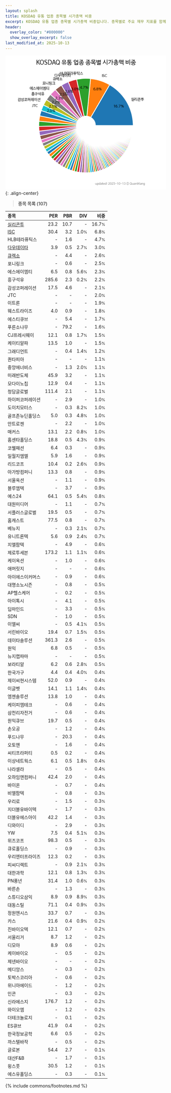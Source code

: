 ```yaml
---
layout: splash
title: KOSDAQ 유통 업종 종목별 시가총액 비중
excerpt: KOSDAQ 유통 업종 종목별 시가총액 비중입니다. 종목별로 주요 재무 지표를 함께 표시합니다.
header:
  overlay_color: "#800000"
  show_overlay_excerpt: false
last_modified_at: 2025-10-13
---
```



![KOSDAQ 유통 업종 종목별 시가총액 비중](/stats/sector/images/kosdaq_업종_유통_종목.png){: .align-center}


> **종목 목록 (107)**<a id="list"></a>

| **종목** | **PER** | **PBR** | **DIV** | **비중** |
| :------- | ------: | ------: | ------: | -------: |
| [실리콘투](/257720/) | 23.2 | 10.7 | - | 16.7<small>%</small> |
| [ISC](/095340/) | 30.4 | 3.2 | 1.0<small>%</small> | 6.8<small>%</small> |
| HLB테라퓨틱스 | - | 1.6 | - | 4.7<small>%</small> |
| [다우데이타](/032190/) | 3.9 | 0.5 | 2.7<small>%</small> | 3.0<small>%</small> |
| [큐렉소](/060280/) | - | 4.4 | - | 2.6<small>%</small> |
| 포니링크 | - | 0.6 | - | 2.5<small>%</small> |
| 에스에이엠티 | 6.5 | 0.8 | 5.6<small>%</small> | 2.3<small>%</small> |
| 흥구석유 | 285.6 | 2.3 | 0.2<small>%</small> | 2.2<small>%</small> |
| 감성코퍼레이션 | 17.5 | 4.6 | - | 2.1<small>%</small> |
| JTC | - | - | - | 2.0<small>%</small> |
| 이트론 | - | - | - | 1.9<small>%</small> |
| 웨스트라이즈 | 4.0 | 0.9 | - | 1.8<small>%</small> |
| 에스티큐브 | - | 5.4 | - | 1.7<small>%</small> |
| 푸른소나무 | - | 79.2 | - | 1.6<small>%</small> |
| CJ프레시웨이 | 12.1 | 0.8 | 1.7<small>%</small> | 1.5<small>%</small> |
| 케이티알파 | 13.5 | 1.0 | - | 1.5<small>%</small> |
| 그래디언트 | - | 0.4 | 1.4<small>%</small> | 1.2<small>%</small> |
| 퀀타피아 | - | - | - | 1.1<small>%</small> |
| 중앙에너비스 | - | 1.3 | 2.0<small>%</small> | 1.1<small>%</small> |
| 미래반도체 | 45.9 | 3.2 | - | 1.1<small>%</small> |
| 모다이노칩 | 12.9 | 0.4 | - | 1.1<small>%</small> |
| 청담글로벌 | 111.4 | 2.1 | - | 1.1<small>%</small> |
| 하이퍼코퍼레이션 | - | 2.9 | - | 1.0<small>%</small> |
| 도이치모터스 | - | 0.3 | 8.2<small>%</small> | 1.0<small>%</small> |
| 골프존뉴딘홀딩스 | 5.0 | 0.3 | 4.8<small>%</small> | 1.0<small>%</small> |
| 안트로젠 | - | 2.2 | - | 1.0<small>%</small> |
| 매커스 | 13.1 | 2.2 | 0.8<small>%</small> | 1.0<small>%</small> |
| 홈센타홀딩스 | 18.8 | 0.5 | 4.3<small>%</small> | 0.9<small>%</small> |
| 코웰패션 | 6.4 | 0.3 | - | 0.9<small>%</small> |
| 일월지엠엘 | 5.9 | 1.6 | - | 0.9<small>%</small> |
| 리드코프 | 10.4 | 0.2 | 2.6<small>%</small> | 0.9<small>%</small> |
| 아가방컴퍼니 | 13.3 | 0.8 | - | 0.9<small>%</small> |
| 서울옥션 | - | 1.1 | - | 0.9<small>%</small> |
| 블루엠텍 | - | 3.7 | - | 0.9<small>%</small> |
| 예스24 | 64.1 | 0.5 | 5.4<small>%</small> | 0.8<small>%</small> |
| 대원미디어 | - | 1.1 | - | 0.7<small>%</small> |
| 서플러스글로벌 | 19.5 | 0.5 | - | 0.7<small>%</small> |
| 홈캐스트 | 77.5 | 0.8 | - | 0.7<small>%</small> |
| 베뉴지 | - | 0.3 | 2.1<small>%</small> | 0.7<small>%</small> |
| 유니트론텍 | 5.6 | 0.9 | 2.4<small>%</small> | 0.7<small>%</small> |
| 지엘팜텍 | - | 4.9 | - | 0.6<small>%</small> |
| 제로투세븐 | 173.2 | 1.1 | 1.1<small>%</small> | 0.6<small>%</small> |
| 케이옥션 | - | 1.0 | - | 0.6<small>%</small> |
| 애머릿지 | - | - | - | 0.6<small>%</small> |
| 아이에스이커머스 | - | 0.9 | - | 0.6<small>%</small> |
| 대명소노시즌 | - | 0.8 | - | 0.5<small>%</small> |
| AP헬스케어 | - | 0.2 | - | 0.5<small>%</small> |
| 아이톡시 | - | 4.1 | - | 0.5<small>%</small> |
| 딥마인드 | - | 3.3 | - | 0.5<small>%</small> |
| SDN | - | 1.0 | - | 0.5<small>%</small> |
| 이엘씨 | - | 0.5 | 4.1<small>%</small> | 0.5<small>%</small> |
| 서린바이오 | 19.4 | 0.7 | 1.5<small>%</small> | 0.5<small>%</small> |
| 데이타솔루션 | 361.3 | 2.6 | - | 0.5<small>%</small> |
| 원익 | 6.8 | 0.5 | - | 0.5<small>%</small> |
| 뉴지랩파마 | - | - | - | 0.5<small>%</small> |
| 보라티알 | 6.2 | 0.6 | 2.8<small>%</small> | 0.5<small>%</small> |
| 한국가구 | 4.4 | 0.4 | 4.0<small>%</small> | 0.4<small>%</small> |
| 제이씨현시스템 | 52.0 | 0.9 | - | 0.4<small>%</small> |
| 이글벳 | 14.1 | 1.1 | 1.4<small>%</small> | 0.4<small>%</small> |
| 엠젠솔루션 | 13.8 | 1.0 | - | 0.4<small>%</small> |
| 케이피엠테크 | - | 0.6 | - | 0.4<small>%</small> |
| 삼천리자전거 | - | 0.6 | - | 0.4<small>%</small> |
| 원익큐브 | 19.7 | 0.5 | - | 0.4<small>%</small> |
| 손오공 | - | 1.2 | - | 0.4<small>%</small> |
| 푸드나무 | - | 20.3 | - | 0.4<small>%</small> |
| 오토앤 | - | 1.6 | - | 0.4<small>%</small> |
| 씨티프라퍼티 | 0.5 | 0.2 | - | 0.4<small>%</small> |
| 이상네트웍스 | 6.1 | 0.5 | 1.8<small>%</small> | 0.4<small>%</small> |
| 나라셀라 | - | 0.5 | - | 0.4<small>%</small> |
| 오하임앤컴퍼니 | 42.4 | 2.0 | - | 0.4<small>%</small> |
| 바이온 | - | 0.7 | - | 0.4<small>%</small> |
| 비엘팜텍 | - | 0.8 | - | 0.3<small>%</small> |
| 우리로 | - | 1.5 | - | 0.3<small>%</small> |
| 지더블유바이텍 | - | 1.7 | - | 0.3<small>%</small> |
| 더블유에스아이 | 42.2 | 1.4 | - | 0.3<small>%</small> |
| 디와이디 | - | 2.9 | - | 0.3<small>%</small> |
| YW | 7.5 | 0.4 | 5.1<small>%</small> | 0.3<small>%</small> |
| 위즈코프 | 98.3 | 0.5 | - | 0.3<small>%</small> |
| 큐로홀딩스 | - | 0.9 | - | 0.3<small>%</small> |
| 우리엔터프라이즈 | 12.3 | 0.2 | - | 0.3<small>%</small> |
| 피씨디렉트 | - | 0.9 | 2.1<small>%</small> | 0.3<small>%</small> |
| 대한과학 | 12.1 | 0.8 | 1.3<small>%</small> | 0.3<small>%</small> |
| PN풍년 | 31.4 | 1.0 | 0.6<small>%</small> | 0.3<small>%</small> |
| 바른손 | - | 1.3 | - | 0.3<small>%</small> |
| 스튜디오삼익 | 8.9 | 0.9 | 8.9<small>%</small> | 0.3<small>%</small> |
| 대동스틸 | 71.1 | 0.4 | 0.9<small>%</small> | 0.3<small>%</small> |
| 정원엔시스 | 33.7 | 0.7 | - | 0.3<small>%</small> |
| 카스 | 21.6 | 0.4 | 0.9<small>%</small> | 0.2<small>%</small> |
| 진바이오텍 | 12.1 | 0.7 | - | 0.2<small>%</small> |
| 서울리거 | 8.7 | 1.2 | - | 0.2<small>%</small> |
| 디모아 | 8.9 | 0.6 | - | 0.2<small>%</small> |
| 케이바이오 | - | 0.5 | - | 0.2<small>%</small> |
| 제넨바이오 | - | - | - | 0.2<small>%</small> |
| 메디앙스 | - | 0.3 | - | 0.2<small>%</small> |
| 토박스코리아 | - | 0.6 | - | 0.2<small>%</small> |
| 위니아에이드 | - | 1.2 | - | 0.2<small>%</small> |
| 인콘 | - | 0.3 | - | 0.2<small>%</small> |
| 신라에스지 | 176.7 | 1.2 | - | 0.2<small>%</small> |
| 와이오엠 | - | 1.2 | - | 0.2<small>%</small> |
| 더테크놀로지 | - | 0.1 | - | 0.2<small>%</small> |
| ES큐브 | 41.9 | 0.4 | - | 0.2<small>%</small> |
| 한국정보공학 | 6.6 | 0.5 | - | 0.2<small>%</small> |
| 까스텔바작 | - | 0.5 | - | 0.2<small>%</small> |
| 글로본 | 54.4 | 2.7 | - | 0.1<small>%</small> |
| 대산F&B | - | 1.7 | - | 0.1<small>%</small> |
| 윙스풋 | 30.5 | 1.2 | - | 0.1<small>%</small> |
| 에스유홀딩스 | - | 0.3 | - | 0.1<small>%</small> |

{% include commons/footnotes.md %}